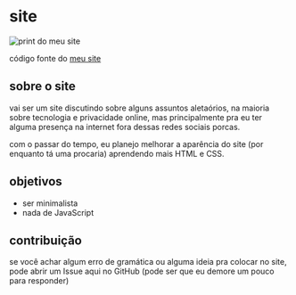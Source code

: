 # site

![print do meu site](https://github.com/Torrenezzi10/site/blob/master/blog/img/4/pogchamp.png?raw=true)

código fonte do [meu site](https://torrenezzi10.xyz)

## sobre o site

vai ser um site discutindo sobre alguns assuntos aletaórios, na maioria sobre tecnologia e privacidade online, mas principalmente pra eu ter alguma presença na internet fora dessas redes sociais porcas.

com o passar do tempo, eu planejo melhorar a aparência do site (por enquanto tá uma procaria) aprendendo mais HTML e CSS.

## objetivos

- ser minimalista
- nada de JavaScript

## contribuição

se você achar algum erro de gramática ou alguma ideia pra colocar no site, pode abrir um Issue aqui no GitHub (pode ser que eu demore um pouco para responder)
